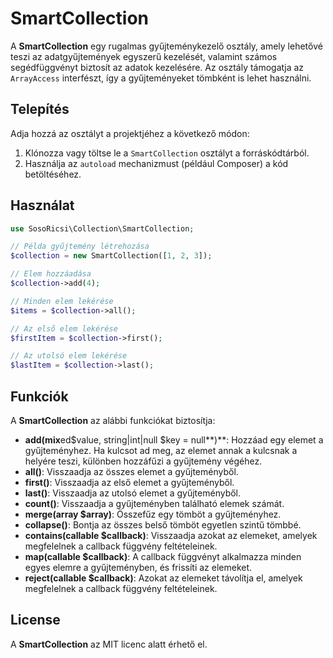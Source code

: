 # SmartCollection

A **SmartCollection** egy rugalmas gyűjteménykezelő osztály, amely lehetővé teszi az adatgyűjtemények egyszerű kezelését, valamint számos segédfüggvényt biztosít az adatok kezelésére. Az osztály támogatja az `ArrayAccess` interfészt, így a gyűjteményeket tömbként is lehet használni.

## Telepítés

Adja hozzá az osztályt a projektjéhez a következő módon:

1. Klónozza vagy töltse le a `SmartCollection` osztályt a forráskódtárból.
2. Használja az `autoload` mechanizmust (például Composer) a kód betöltéséhez.

## Használat

```php
use SosoRicsi\Collection\SmartCollection;

// Példa gyűjtemény létrehozása
$collection = new SmartCollection([1, 2, 3]);

// Elem hozzáadása
$collection->add(4);

// Minden elem lekérése
$items = $collection->all();

// Az első elem lekérése
$firstItem = $collection->first();

// Az utolsó elem lekérése
$lastItem = $collection->last();
```

## Funkciók

A **SmartCollection** az alábbi funkciókat biztosítja:

- **add(mix**ed$value, string|int|null $key = null**)**: Hozzáad egy elemet a gyűjteményhez. Ha kulcsot ad meg, az elemet annak a kulcsnak a helyére teszi, különben hozzáfűzi a gyűjtemény végéhez.
- **all()**: Visszaadja az összes elemet a gyűjteményből.
- **first()**: Visszaadja az első elemet a gyűjteményből.
- **last()**: Visszaadja az utolsó elemet a gyűjteményből.
- **count()**: Visszaadja a gyűjteményben található elemek számát.
- **merge(array $array)**: Összefűz egy tömböt a gyűjteményhez.
- **collapse()**: Bontja az összes belső tömböt egyetlen szintű tömbbé.
- **contains(callable $callback)**: Visszaadja azokat az elemeket, amelyek megfelelnek a callback függvény feltételeinek.
- **map(callable $callback)**: A callback függvényt alkalmazza minden egyes elemre a gyűjteményben, és frissíti az elemeket.
- **reject(callable $callback)**: Azokat az elemeket távolítja el, amelyek megfelelnek a callback függvény feltételeinek.

## License

A **SmartCollection** az MIT licenc alatt érhető el.
